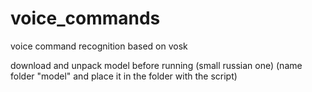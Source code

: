# voice_commands
voice command recognition based on vosk

download and unpack model before running (small russian one)
(name folder "model" and place it in the folder with the script)

